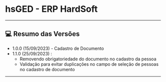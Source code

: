 # hsGED - ERP HardSoft

<hr>

## 💻 Resumo das Versões

- 1.0.0 (15/09/2023) - Cadastro de Documento
- 1.1.0 (25/09/2023) :
    - Removendo obrigatoriedade do documento no cadastro da pessoa
    - Validação para evitar duplicações no campo de seleção de pessoas no cadastro de documento

<hr>
